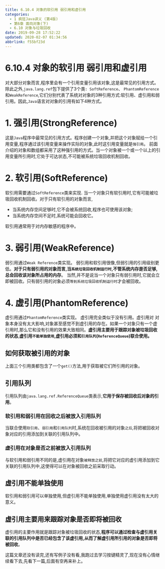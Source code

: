 ```yaml
---
title: 6.10.4 对象的软引用 弱引用和虚引用
categories: 
  - 1 疯狂Java讲义 (第4版)
  - 第6章 面向对象(下)
  - 6.10 对象与垃圾回收
date: 2019-09-28 17:52:22
updated: 2020-02-07 01:34:56
abbrlink: f55bf23d
---
```

# 6.10.4 对象的软引用 弱引用和虚引用 #
对大部分对象而言,程序里会有一个引用变量引用该对象,这是最常见的引用方式。除此之外,`java.lang.ref`包下提供了3个类`: SoftReference`、 `PhantomReference`和`WeakReference`,它们分别代表了系统对对象的3种引用方式:软引用、虚引用和弱引用。因此,`Java`语言对对象的引用有如下4种方式。
# 1. 强引用(StrongReference) #
这是`Java`程序中最常见的引用方式。程序创建一个对象,并把这个对象赋给一个引用变量,程序通过该引用变量来操作实际的对象,此时这引用变量就是`强引用`。
前面介绍的对象和数组都采用了这种强引用的方式。当一个对象被一个或一个以上的引用变量所引用时,它处于可达状态,不可能被系统垃圾回收机制回收。
# 2. 软引用(SoftReference) #
软引用需要通过`SoftReference`类来实现.
当一个对象只有软引用时,它有可能被垃圾回收机制回收。对于只有软引用的对象而言,
- 当系统内存空间足够时,它不会被系统回收,程序也可使用该对象;
- 当系统内存空间不足时,系统可能会回收它。

软引用通常用于对内存敏感的程序中。
# 3. 弱引用(WeakReference) #
弱引用通过`Weak Reference`类实现。
弱引用和软引用很像,但弱引用的引用级别更低。**对于只有弱引用的对象而言,当`系统垃圾回收机制运行时`,不管系统内存是否足够,总会回收该对象所占用的内存**。
当然,并不是说当一个对象只有弱引用时,它就会立即被回收。只有弱引用的对象必须`等到系统垃圾回收机制运行时`才会被回收。
# 4. 虚引用(PhantomReference) #
虚引用通过`PhantomReference`类实现。
虚引用完全类似于没有引用。虚引用对 对象本身没有太大影响,对象甚至感觉不到虚引用的存在。如果一个对象只有一个虚引用时,那么它和没有引用的效果大致相同。**虚引用主要用于跟踪对象被垃圾回收的状态**,**虚引用`不能单独使用`,虚引用必须和`引用队列`(`ReferenceQueue`)联合使用。**

## 如何获取被引用的对象 ##
上面三个引用类都包含了一个`get()`方法,用于获取被它们所引用的对象。
## 引用队列 ##
引用队列由`java.lang.ref.ReferenceQueue`类表示,**它用于保存被回收后对象的引用**。
### 软引用和弱引用在回收之后被放入引用队列 ###
当联合使用`软引用`、`弱引用`和`引用队列`时,系统在回收被引用的对象`之后`,将把被回收对象对应的引用添加到关联的引用队列中。
### 虚引用在对象是否之前被放入引用队列 ###
与软引用和弱引用不同的是,虚引用在对象`被释放之前`,将把它对应的虚引用添加到它关联的引用队列中,这使得可以在对象被回收之前采取行动。
## 虚引用不能单独使用 ##
软引用和弱引用可以单独使用,但虚引用不能单独使用,单独使用虚引用没有太大的意义。
## 虚引用主要用来跟踪对象是否即将被回收 ##
虚引用的主要作用就是跟踪对象被垃圾回收的状态,**程序可以通过检查与虚引用关联的引用队列中是否已经包含了该虚引用,从而了解虚引用所引用的对象是否即将被回收**。

这篇文章还没有读完,还有写例子没有看,我跑过去学习按键精灵了,现在没有心情继续看下去,先看下一篇,后面有空再来补上。


